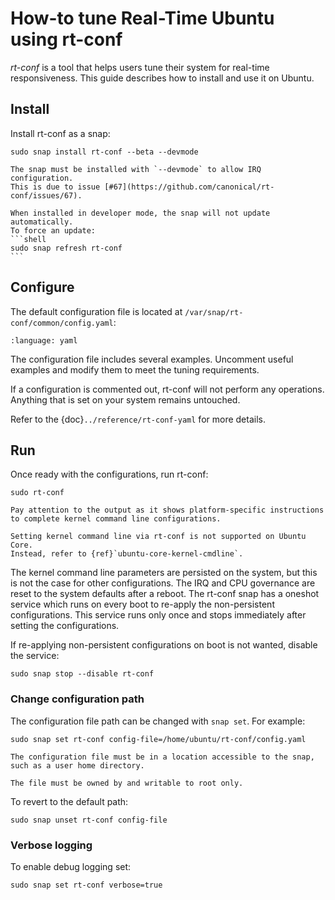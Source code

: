 # How-to tune Real-Time Ubuntu using rt-conf

*rt-conf* is a tool that helps users tune their system for real-time responsiveness. 
This guide describes how to install and use it on Ubuntu. 

## Install

Install rt-conf as a snap:

```shell
sudo snap install rt-conf --beta --devmode
```

````{admonition} Developer mode
The snap must be installed with `--devmode` to allow IRQ configuration.
This is due to issue [#67](https://github.com/canonical/rt-conf/issues/67). 

When installed in developer mode, the snap will not update automatically.
To force an update:
```shell
sudo snap refresh rt-conf
```
````

## Configure

The default configuration file is located at `/var/snap/rt-conf/common/config.yaml`:

```{literalinclude} rt-conf-config.yaml
:language: yaml
```

The configuration file includes several examples.
Uncomment useful examples and modify them to meet the tuning requirements.

If a configuration is commented out, rt-conf will not perform any operations. 
Anything that is set on your system remains untouched.

Refer to the {doc}`../reference/rt-conf-yaml` for more details.


## Run

Once ready with the configurations, run rt-conf:
```shell
sudo rt-conf
```

```{admonition} Kernel command line parameters
Pay attention to the output as it shows platform-specific instructions to complete kernel command line configurations.

Setting kernel command line via rt-conf is not supported on Ubuntu Core. 
Instead, refer to {ref}`ubuntu-core-kernel-cmdline`.
```

The kernel command line parameters are persisted on the system, but this is not the case for other configurations.
The IRQ and CPU governance are reset to the system defaults after a reboot.
The rt-conf snap has a oneshot service which runs on every boot to re-apply the non-persistent configurations. 
This service runs only once and stops immediately after setting the configurations.

If re-applying non-persistent configurations on boot is not wanted, disable the service:
```shell
sudo snap stop --disable rt-conf
```

### Change configuration path

The configuration file path can be changed with `snap set`. For example:
```shell
sudo snap set rt-conf config-file=/home/ubuntu/rt-conf/config.yaml
```

```{note}
The configuration file must be in a location accessible to the snap, such as a user home directory.

The file must be owned by and writable to root only.
```

To revert to the default path:
```shell
sudo snap unset rt-conf config-file
```

### Verbose logging

To enable debug logging set:
```shell
sudo snap set rt-conf verbose=true
```
